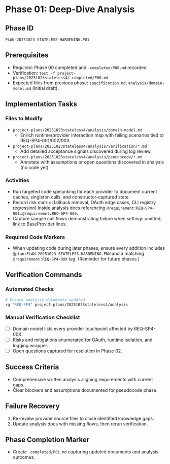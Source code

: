 # Phase 01: Deep-Dive Analysis

## Phase ID
`PLAN-20251023-STATELESS-HARDENING.P01`

## Prerequisites
- Required: Phase 00 completed and `.completed/P00.md` recorded.
- Verification: `test -f project-plans/20251023stateless4/.completed/P00.md`
- Expected files from previous phase: `specification.md`, `analysis/domain-model.md` (initial draft).

## Implementation Tasks

### Files to Modify
- `project-plans/20251023stateless4/analysis/domain-model.md`
  - Enrich runtime/provider interaction map with failing scenarios tied to REQ-SP4-001/002/003.
- `project-plans/20251023stateless4/analysis/verification/*.md`
  - Add detailed acceptance signals discovered during log review.
- `project-plans/20251023stateless4/analysis/pseudocode/*.md`
  - Annotate with assumptions or open questions discovered in analysis (no code yet).

### Activities
- Run targeted code spelunking for each provider to document current caches, singleton calls, and constructor-captured state.
- Record risk matrix (fallback removal, OAuth edge cases, CLI registry regression) inside analysis docs referencing `@requirement:REQ-SP4-001`..`@requirement:REQ-SP4-005`.
- Capture sample call flows demonstrating failure when settings omitted; link to BaseProvider lines.

### Required Code Markers
- When updating code during later phases, ensure every addition includes `@plan:PLAN-20251023-STATELESS-HARDENING.PNN` and a matching `@requirement:REQ-SP4-00X` tag. (Reminder for future phases.)

## Verification Commands

### Automated Checks
```bash
# Ensure analysis documents updated
rg "REQ-SP4" project-plans/20251023stateless4/analysis
```

### Manual Verification Checklist
- [ ] Domain model lists every provider touchpoint affected by REQ-SP4-00X.
- [ ] Risks and mitigations enumerated for OAuth, runtime isolation, and logging wrapper.
- [ ] Open questions captured for resolution in Phase 02.

## Success Criteria
- Comprehensive written analysis aligning requirements with current gaps.
- Clear blockers and assumptions documented for pseudocode phase.

## Failure Recovery
1. Re-review provider source files to close identified knowledge gaps.
2. Update analysis docs with missing flows, then rerun verification.

## Phase Completion Marker
- Create `.completed/P01.md` capturing updated documents and analysis outcomes.
